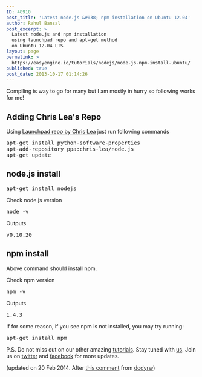 ```yaml
---
ID: 48910
post_title: 'Latest node.js &#038; npm installation on Ubuntu 12.04'
author: Rahul Bansal
post_excerpt: >
  Latest node.js and npm installation
  using launchpad repo and apt-get method
  on Ubuntu 12.04 LTS
layout: page
permalink: >
  https://easyengine.io/tutorials/nodejs/node-js-npm-install-ubuntu/
published: true
post_date: 2013-10-17 01:14:26
---
```

Compiling is way to go for many but I am mostly in hurry so following works for me!
<h2>Adding Chris Lea's Repo</h2>
Using <a href="https://launchpad.net/~chris-lea/+archive/node.js/">Launchpad repo by Chris Lea</a> just run following commands
<pre class="no-highlight">apt-get install python-software-properties
apt-add-repository ppa:chris-lea/node.js
apt-get update</pre>
<h2>node.js install</h2>
<pre class="no-highlight">apt-get install nodejs</pre>
Check node.js version
<pre class="no-highlight">node -v</pre>
Outputs
<pre class="no-highlight">v0.10.20</pre>
<h2>npm install</h2>
Above command should install npm.

Check npm version
<pre class="no-highlight">npm -v</pre>
Outputs
<pre class="no-highlight">1.4.3</pre>
If for some reason, if you see npm is not installed, you may try running:
<pre class="no-highlight">apt-get install npm</pre>
P.S. Do not miss out on our other amazing <a href="https://rtcamp.com/tutorials/">tutorials</a>. Stay tuned with <a href="https://rtcamp.com/subscribe/">us</a>. Join us on <a href="https://twitter.com/rtCamp">twitter</a> and <a href="https://www.facebook.com/rtCamp.solutions">facebook</a> for more updates.

(updated on 20 Feb 2014. After <a href="#comment-114163">this comment</a> from <a href="http://www.dodyrw.com/">dodyrw</a>)
<h4></h4>
<h4></h4>